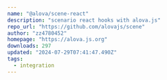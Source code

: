 ```yaml
---
name: "@alova/scene-react"
description: "scenario react hooks with alova.js"
repo_url: "https://github.com/alovajs/scene"
author: "zz4780452"
homepage: "https://alova.js.org"
downloads: 297
updated: "2024-07-29T07:41:47.490Z"
tags: 
  - integration
---
```

